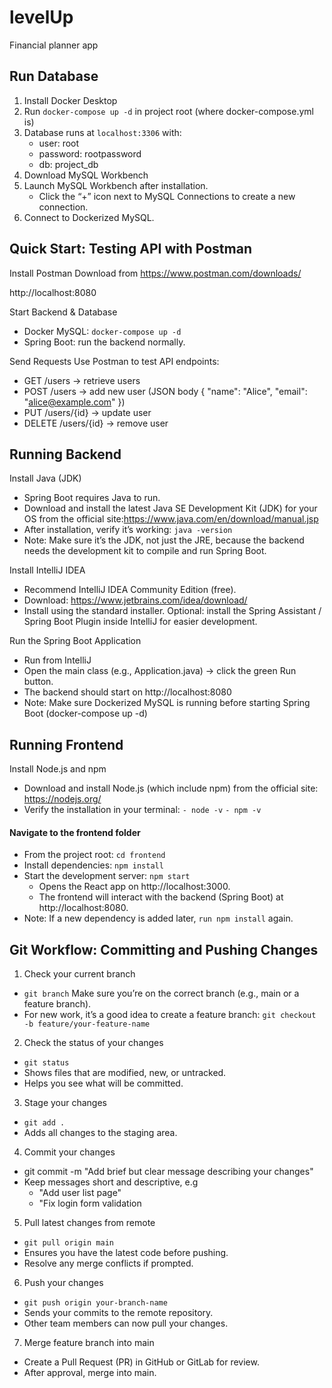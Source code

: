 # levelUp

Financial planner app

## Run Database

1. Install Docker Desktop
2. Run `docker-compose up -d` in project root (where docker-compose.yml is)
3. Database runs at `localhost:3306` with:
   - user: root
   - password: rootpassword
   - db: project_db
4. Download MySQL Workbench
5. Launch MySQL Workbench after installation.
   - Click the “+” icon next to MySQL Connections to create a new connection.
6. Connect to Dockerized MySQL.

## Quick Start: Testing API with Postman

Install Postman
Download from https://www.postman.com/downloads/

http://localhost:8080

Start Backend & Database

- Docker MySQL: `docker-compose up -d`
- Spring Boot: run the backend normally.

Send Requests
Use Postman to test API endpoints:

- GET /users → retrieve users
- POST /users → add new user (JSON body { "name": "Alice", "email": "alice@example.com" })
- PUT /users/{id} → update user
- DELETE /users/{id} → remove user

## Running Backend

Install Java (JDK)

- Spring Boot requires Java to run.
- Download and install the latest Java SE Development Kit (JDK) for your OS from the official site:https://www.java.com/en/download/manual.jsp
- After installation, verify it’s working: `java -version`
- Note: Make sure it’s the JDK, not just the JRE, because the backend needs the development kit to compile and run Spring Boot.

Install IntelliJ IDEA

- Recommend IntelliJ IDEA Community Edition (free).
- Download: https://www.jetbrains.com/idea/download/
- Install using the standard installer.
  Optional: install the Spring Assistant / Spring Boot Plugin inside IntelliJ for easier development.

Run the Spring Boot Application

- Run from IntelliJ
- Open the main class (e.g., Application.java) → click the green Run button.
- The backend should start on http://localhost:8080
- Note: Make sure Dockerized MySQL is running before starting Spring Boot (docker-compose up -d)

## Running Frontend

Install Node.js and npm

- Download and install Node.js (which include npm) from the official site: https://nodejs.org/
- Verify the installation in your terminal: `- node -v` `- npm -v`
#### Navigate to the frontend folder
- From the project root: `cd frontend`
- Install dependencies: `npm install`
- Start the development server: `npm start`
  - Opens the React app on http://localhost:3000.
  - The frontend will interact with the backend (Spring Boot) at http://localhost:8080.
- Note: If a new dependency is added later, `run npm install` again.

## Git Workflow: Committing and Pushing Changes

1. Check your current branch

- `git branch`
  Make sure you’re on the correct branch (e.g., main or a feature branch).
- For new work, it’s a good idea to create a feature branch: `git checkout -b feature/your-feature-name`

2. Check the status of your changes

- `git status`
- Shows files that are modified, new, or untracked.
- Helps you see what will be committed.

3. Stage your changes

- `git add .`
- Adds all changes to the staging area.

4. Commit your changes

- git commit -m "Add brief but clear message describing your changes"
- Keep messages short and descriptive, e.g
  - "Add user list page"
  - "Fix login form validation

5. Pull latest changes from remote

- `git pull origin main`
- Ensures you have the latest code before pushing.
- Resolve any merge conflicts if prompted.

6. Push your changes

- `git push origin your-branch-name`
- Sends your commits to the remote repository.
- Other team members can now pull your changes.

7. Merge feature branch into main

- Create a Pull Request (PR) in GitHub or GitLab for review.
- After approval, merge into main.
